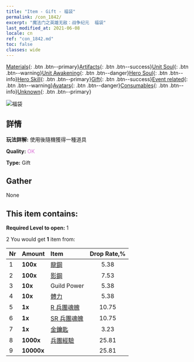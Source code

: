 ```yaml
---
title: "Item - Gift - 福袋"
permalink: /con_1842/
excerpt: "魔法门之英雄无敌：战争纪元  福袋"
last_modified_at: 2021-06-08
locale: cn
ref: "con_1842.md"
toc: false
classes: wide
---
```

 [Materials](/ItemsCN/){: .btn .btn--primary}[Artifacts](/ItemsCN/Artifacts/){: .btn .btn--success}[Unit Soul](/ItemsCN/UnitSoul/){: .btn .btn--warning}[Unit Awakening](/ItemsCN/UnitAwakening/){: .btn .btn--danger}[Hero Soul](/ItemsCN/HeroSoul/){: .btn .btn--info}[Hero Skill](/ItemsCN/HeroSkill/){: .btn .btn--primary}[Gift](/ItemsCN/Gift/){: .btn .btn--success}[Event related](/ItemsCN/Events/){: .btn .btn--warning}[Avatars](/ItemsCN/Avatars/){: .btn .btn--danger}[Consumables](/ItemsCN/Consumables/){: .btn .btn--info}[Unknown](/ItemsCN/Unknown/){: .btn .btn--primary}

 ![福袋](/images/t/i_907314.png)

## 詳情
 **玩法詳解:** 使用後隨機獲得一種道具

 **Quality:** <span style="color: #DA70D6">OK</span>

 **Type:** Gift

## Gather

  None

## This item contains:

 **Required Level to open:** 1

 2 You would get **1** item  from:

  | Nr | Amount |     Item    | Drop Rate,% |
  |:---|:-------|:------------|:---------:|
  | 1 |  **100x** | [龍鋼](/cn/Items/con_880/) | 5.38 | 
  | 2 |  **100x** | [影鋼](/cn/Items/con_881/) | 7.53 | 
  | 3 |  **10x** | Guild Power | 5.38 | 
  | 4 |  **10x** | [體力](/cn/Items/con_900/) | 5.38 | 
  | 5 |  **1x** | [R 兵團魂魄](/cn/Items/con_533/) | 10.75 | 
  | 6 |  **1x** | [SR 兵團魂魄](/cn/Items/con_534/) | 10.75 | 
  | 7 |  **1x** | [金鑰匙](/cn/Items/con_783/) | 3.23 | 
  | 8 |  **1000x** | [兵團經驗](/cn/Items/con_902/) | 25.81 | 
  | 9 |  **10000x** | <i class="fas fa-coins"/> | 25.81 | 
